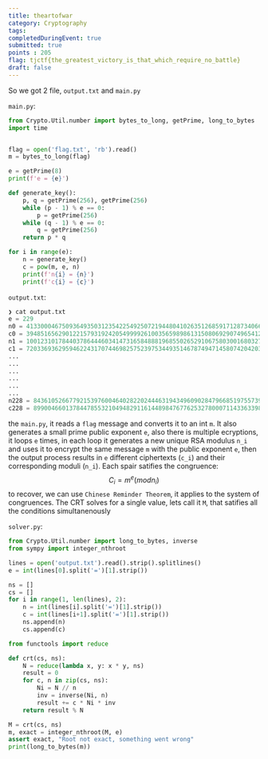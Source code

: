 ```yaml
---
title: theartofwar
category: Cryptography
tags: 
completedDuringEvent: true
submitted: true
points : 205
flag: tjctf{the_greatest_victory_is_that_which_require_no_battle}
draft: false
---
```

So we got 2 file, `output.txt` and `main.py`

`main.py`:
```py
from Crypto.Util.number import bytes_to_long, getPrime, long_to_bytes
import time


flag = open('flag.txt', 'rb').read()
m = bytes_to_long(flag)

e = getPrime(8)
print(f'e = {e}')

def generate_key():
    p, q = getPrime(256), getPrime(256)
    while (p - 1) % e == 0:
        p = getPrime(256)
    while (q - 1) % e == 0:
        q = getPrime(256)
    return p * q

for i in range(e):
    n = generate_key()
    c = pow(m, e, n)
    print(f'n{i} = {n}')
    print(f'c{i} = {c}')
```
`output.txt`:
```py
❯ cat output.txt
e = 229
n0 = 4133000467509364935031235422549250721944804102635126859171287340663853905144304279207722105302316322260373188441296903081565640870622284840397538002237331
c0 = 3948516562901221579319242054999926100356598986131508069290749654122146258185357479755195245759062508504409839795634616384594556630261405196176415874727674
n1 = 10012310178440378644460341473165848881968550265291067580300168032729328228000061345651296737301058801752166581806744841746261097249355596503846722347988833
c1 = 7203369362959462243170744698257523975344935146787494714580742042030559300473546901912861737948713816740624292361174535303284449900823238173178576198697775
...
...
...
...
...
...
n228 = 8436105266779215397600464028220244463194349609028479668519755739586774034522217632224615906136235170783922483076839235183125889204826283386865406369080437
c228 = 89900466013784478553210494829116144898476776253278000711433633982268352924632956071541960485866929379189727059518179434642644257558019991914076483483
```

the `main.py`, it reads a `flag` message and converts it to an int `m`. It also generates a small prime public exponent `e`, also there is multiple ecryptions, it loops `e` times, in each loop it generates a new unique RSA modulus `n_i` and uses it to encrypt the same message `m` with the public exponent `e`, then the output process results in `e` different ciphertexts (`c_i`) and their corresponding moduli (`n_i`). Each spair satifies the congruence:
$$
C_i = m^e (mod n_i)
$$
to recover, we can use `Chinese Reminder Theorem`, it applies to the system of congruences. The CRT solves for a single value, lets call it `M`, that satifies all the conditions simultanenously

`solver.py`:
```py
from Crypto.Util.number import long_to_bytes, inverse
from sympy import integer_nthroot

lines = open('output.txt').read().strip().splitlines()
e = int(lines[0].split('=')[1].strip())

ns = []
cs = []
for i in range(1, len(lines), 2):
    n = int(lines[i].split('=')[1].strip())
    c = int(lines[i+1].split('=')[1].strip())
    ns.append(n)
    cs.append(c)

from functools import reduce

def crt(cs, ns):
    N = reduce(lambda x, y: x * y, ns)
    result = 0
    for c, n in zip(cs, ns):
        Ni = N // n
        inv = inverse(Ni, n)
        result += c * Ni * inv
    return result % N

M = crt(cs, ns)
m, exact = integer_nthroot(M, e)
assert exact, "Root not exact, something went wrong"
print(long_to_bytes(m))
```
